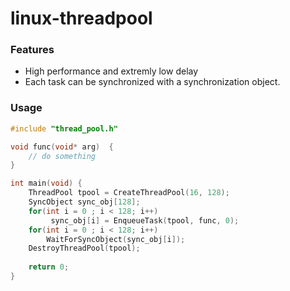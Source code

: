 
# linux-threadpool
### Features
- High performance and extremly low delay
- Each task can be synchronized with a synchronization object.

### Usage

```c
#include "thread_pool.h"

void func(void* arg)  {
	// do something
}

int main(void) {
	ThreadPool tpool = CreateThreadPool(16, 128);
	SyncObject sync_obj[128];
	for(int i = 0 ; i < 128; i++) 
		 sync_obj[i] = EnqueueTask(tpool, func, 0);
	for(int i = 0 ; i < 128; i++) 
		WaitForSyncObject(sync_obj[i]);
	DestroyThreadPool(tpool);
	
	return 0;
}
```
